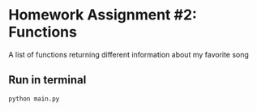 # Homework Assignment #2: Functions

A list of functions returning different information about my favorite song

## Run in terminal
`python main.py`